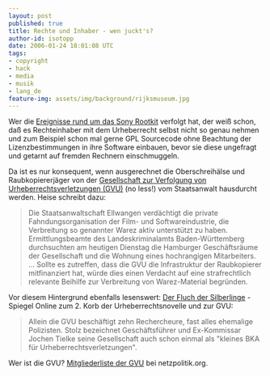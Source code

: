 ```yaml
---
layout: post
published: true
title: Rechte und Inhaber - wen juckt's?
author-id: isotopp
date: 2006-01-24 18:01:08 UTC
tags:
- copyright
- hack
- media
- musik
- lang_de
feature-img: assets/img/background/rijksmuseum.jpg
---
```

Wer die <a href="http://blog.koehntopp.de/archives/1107-Sony-Rootkit-Timeline.html">Ereignisse rund um das Sony Rootkit</a> verfolgt hat, der weiß schon, daß es Rechteinhaber mit dem Urheberrecht selbst nicht so genau nehmen und zum Beispiel schon mal gerne GPL Sourcecode ohne Beachtung der Lizenzbestimmungen in ihre Software einbauen, bevor sie diese ungefragt und getarnt auf fremden Rechnern einschmuggeln.

Da ist es nur konsequent, wenn ausgerechnet die Oberschreihälse und Raubkopiererjäger von der <a href="http://www.heise.de/newsticker/meldung/68760">Gesellschaft zur Verfolgung von Urheberrechtsverletzungen (GVU)</a> (no less!) vom Staatsanwalt hausdurcht werden. Heise schreibt dazu: <blockquote>Die Staatsanwaltschaft Ellwangen verdächtigt die private Fahndungsorganisation der Film- und Softwareindustrie, die Verbreitung so genannter Warez aktiv unterstützt zu haben. Ermittlungsbeamte des Landeskriminalamts Baden-Württemberg durchsuchten am heutigen Dienstag die Hamburger Geschäftsräume der Gesellschaft und die Wohnung eines hochrangigen Mitarbeiters.
... 
Sollte es zutreffen, dass die GVU die Infrastruktur der Raubkopierer mitfinanziert hat, würde dies einen Verdacht auf eine strafrechtlich relevante Beihilfe zur Verbreitung von Warez-Material begründen.</blockquote> Vor diesem Hintergrund ebenfalls lesenswert: <a href="http://www.spiegel.de/spiegel/0,1518,396497,00.html">Der Fluch der Silberlinge</a> - Spiegel Online zum 2. Korb der Urheberrechtsnovelle und zur GVU: <blockquote> Allein die GVU beschäftigt zehn Rechercheure, fast alles ehemalige Polizisten. Stolz bezeichnet Geschäftsführer und Ex-Kommissar Jochen Tielke seine Gesellschaft auch schon einmal als "kleines BKA für Urheberrechtsverletzungen".</blockquote>

Wer ist die GVU? <a href="http://www.netzpolitik.org/2006/die-gvu-wurde-von-der-polizei-durchsucht/">Mitgliederliste der GVU</a> bei netzpolitik.org.

